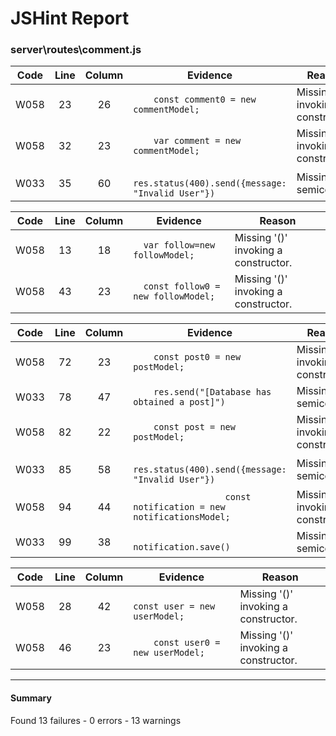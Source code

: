 # JSHint Report

### server\routes\comment.js

| Code | Line | Column | Evidence | Reason |
|:----:|:----:|:------:|----------|--------|
| W058 | 23 | 26 | ```    const comment0 = new commentModel;``` | Missing '()' invoking a constructor. |
| W058 | 32 | 23 | ```    var comment = new commentModel;``` | Missing '()' invoking a constructor. |
| W033 | 35 | 60 | ```            res.status(400).send({message: "Invalid User"})``` | Missing semicolon. |### server\routes\follow.js

| Code | Line | Column | Evidence | Reason |
|:----:|:----:|:------:|----------|--------|
| W058 | 13 | 18 | ```  var follow=new followModel;``` | Missing '()' invoking a constructor. |
| W058 | 43 | 23 | ```  const follow0 = new followModel;``` | Missing '()' invoking a constructor. |### server\routes\post.js

| Code | Line | Column | Evidence | Reason |
|:----:|:----:|:------:|----------|--------|
| W058 | 72 | 23 | ```    const post0 = new postModel;``` | Missing '()' invoking a constructor. |
| W033 | 78 | 47 | ```    res.send("[Database has obtained a post]")``` | Missing semicolon. |
| W058 | 82 | 22 | ```    const post = new postModel;``` | Missing '()' invoking a constructor. |
| W033 | 85 | 58 | ```          res.status(400).send({message: "Invalid User"})``` | Missing semicolon. |
| W058 | 94 | 44 | ```                  const notification = new notificationsModel;``` | Missing '()' invoking a constructor. |
| W033 | 99 | 38 | ```                  notification.save()``` | Missing semicolon. |### server\routes\register.js

| Code | Line | Column | Evidence | Reason |
|:----:|:----:|:------:|----------|--------|
| W058 | 28 | 42 | ```                        const user = new userModel;``` | Missing '()' invoking a constructor. |
| W058 | 46 | 23 | ```    const user0 = new userModel;``` | Missing '()' invoking a constructor. |

---

#### Summary

Found 13 failures - 0 errors - 13 warnings